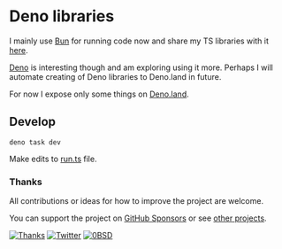 # Deno libraries

I mainly use [Bun](https://bun.sh/) for running code now and share my TS libraries with it [here](https://github.com/nikitavoloboev/ts).

[Deno](https://deno.land/) is interesting though and am exploring using it more. Perhaps I will automate creating of Deno libraries to Deno.land in future.

For now I expose only some things on [Deno.land](https://deno.land/x/nikiv/lib).

## Develop

```
deno task dev
```

Make edits to [run.ts](run.ts) file.

### Thanks

All contributions or ideas for how to improve the project are welcome.

You can support the project on [GitHub Sponsors](https://github.com/sponsors/nikitavoloboev) or see [other projects](https://nikiv.dev/projects).

[![Thanks](https://bit.ly/saythankss)](https://github.com/sponsors/nikitavoloboev) [![Twitter](http://bit.ly/nikitatweet)](https://twitter.com/nikitavoloboev) [![0BSD](https://img.shields.io/badge/license-0BSD-0a0a0a.svg?style=flat&colorA=0a0a0a)](https://choosealicense.com/licenses/0bsd/)
